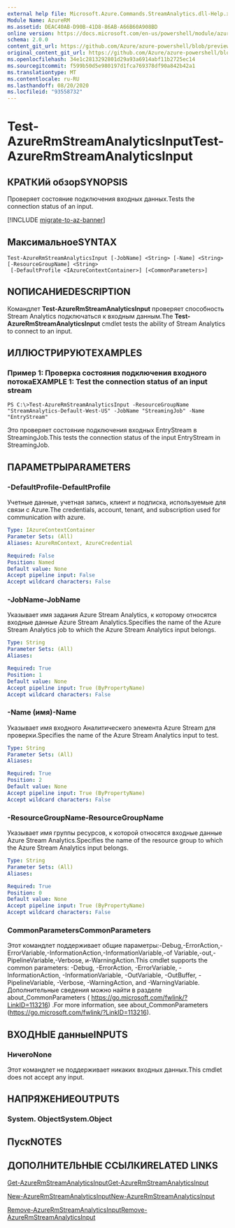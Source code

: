 ```yaml
---
external help file: Microsoft.Azure.Commands.StreamAnalytics.dll-Help.xml
Module Name: AzureRM
ms.assetid: DEAC40AB-D90B-41D8-86AB-A66B60A908BD
online version: https://docs.microsoft.com/en-us/powershell/module/azurerm.streamanalytics/test-azurermstreamanalyticsinput
schema: 2.0.0
content_git_url: https://github.com/Azure/azure-powershell/blob/preview/src/ResourceManager/StreamAnalytics/Commands.StreamAnalytics/help/Test-AzureRmStreamAnalyticsInput.md
original_content_git_url: https://github.com/Azure/azure-powershell/blob/preview/src/ResourceManager/StreamAnalytics/Commands.StreamAnalytics/help/Test-AzureRmStreamAnalyticsInput.md
ms.openlocfilehash: 34e1c2813292801d29a93a6914abf11b2725ec14
ms.sourcegitcommit: f599b50d5e980197d1fca769378df90a842b42a1
ms.translationtype: MT
ms.contentlocale: ru-RU
ms.lasthandoff: 08/20/2020
ms.locfileid: "93558732"
---
```

# <span data-ttu-id="d8596-101">Test-AzureRmStreamAnalyticsInput</span><span class="sxs-lookup"><span data-stu-id="d8596-101">Test-AzureRmStreamAnalyticsInput</span></span>

## <span data-ttu-id="d8596-102">КРАТКИй обзор</span><span class="sxs-lookup"><span data-stu-id="d8596-102">SYNOPSIS</span></span>
<span data-ttu-id="d8596-103">Проверяет состояние подключения входных данных.</span><span class="sxs-lookup"><span data-stu-id="d8596-103">Tests the connection status of an input.</span></span>

[!INCLUDE [migrate-to-az-banner](../../includes/migrate-to-az-banner.md)]

## <span data-ttu-id="d8596-104">Максимальное</span><span class="sxs-lookup"><span data-stu-id="d8596-104">SYNTAX</span></span>

```
Test-AzureRmStreamAnalyticsInput [-JobName] <String> [-Name] <String> [-ResourceGroupName] <String>
 [-DefaultProfile <IAzureContextContainer>] [<CommonParameters>]
```

## <span data-ttu-id="d8596-105">NОПИСАНИЕ</span><span class="sxs-lookup"><span data-stu-id="d8596-105">DESCRIPTION</span></span>
<span data-ttu-id="d8596-106">Командлет **Test-AzureRmStreamAnalyticsInput** проверяет способность Stream Analytics подключаться к входным данным.</span><span class="sxs-lookup"><span data-stu-id="d8596-106">The **Test-AzureRmStreamAnalyticsInput** cmdlet tests the ability of Stream Analytics to connect to an input.</span></span>

## <span data-ttu-id="d8596-107">ИЛЛЮСТРИРУЮТ</span><span class="sxs-lookup"><span data-stu-id="d8596-107">EXAMPLES</span></span>

### <span data-ttu-id="d8596-108">Пример 1: Проверка состояния подключения входного потока</span><span class="sxs-lookup"><span data-stu-id="d8596-108">EXAMPLE 1: Test the connection status of an input stream</span></span>
```
PS C:\>Test-AzureRmStreamAnalyticsInput -ResourceGroupName "StreamAnalytics-Default-West-US" -JobName "StreamingJob" -Name "EntryStream"
```

<span data-ttu-id="d8596-109">Это проверяет состояние подключения входных EntryStream в StreamingJob.</span><span class="sxs-lookup"><span data-stu-id="d8596-109">This tests the connection status of the input EntryStream in StreamingJob.</span></span>

## <span data-ttu-id="d8596-110">ПАРАМЕТРЫ</span><span class="sxs-lookup"><span data-stu-id="d8596-110">PARAMETERS</span></span>

### <span data-ttu-id="d8596-111">-DefaultProfile</span><span class="sxs-lookup"><span data-stu-id="d8596-111">-DefaultProfile</span></span>
<span data-ttu-id="d8596-112">Учетные данные, учетная запись, клиент и подписка, используемые для связи с Azure.</span><span class="sxs-lookup"><span data-stu-id="d8596-112">The credentials, account, tenant, and subscription used for communication with azure.</span></span>

```yaml
Type: IAzureContextContainer
Parameter Sets: (All)
Aliases: AzureRmContext, AzureCredential

Required: False
Position: Named
Default value: None
Accept pipeline input: False
Accept wildcard characters: False
```

### <span data-ttu-id="d8596-113">-JobName</span><span class="sxs-lookup"><span data-stu-id="d8596-113">-JobName</span></span>
<span data-ttu-id="d8596-114">Указывает имя задания Azure Stream Analytics, к которому относятся входные данные Azure Stream Analytics.</span><span class="sxs-lookup"><span data-stu-id="d8596-114">Specifies the name of the Azure Stream Analytics job to which the Azure Stream Analytics input belongs.</span></span>

```yaml
Type: String
Parameter Sets: (All)
Aliases: 

Required: True
Position: 1
Default value: None
Accept pipeline input: True (ByPropertyName)
Accept wildcard characters: False
```

### <span data-ttu-id="d8596-115">-Name (имя)</span><span class="sxs-lookup"><span data-stu-id="d8596-115">-Name</span></span>
<span data-ttu-id="d8596-116">Указывает имя входного Аналитическего элемента Azure Stream для проверки.</span><span class="sxs-lookup"><span data-stu-id="d8596-116">Specifies the name of the Azure Stream Analytics input to test.</span></span>

```yaml
Type: String
Parameter Sets: (All)
Aliases: 

Required: True
Position: 2
Default value: None
Accept pipeline input: True (ByPropertyName)
Accept wildcard characters: False
```

### <span data-ttu-id="d8596-117">-ResourceGroupName</span><span class="sxs-lookup"><span data-stu-id="d8596-117">-ResourceGroupName</span></span>
<span data-ttu-id="d8596-118">Указывает имя группы ресурсов, к которой относятся входные данные Azure Stream Analytics.</span><span class="sxs-lookup"><span data-stu-id="d8596-118">Specifies the name of the resource group to which the Azure Stream Analytics input belongs.</span></span>

```yaml
Type: String
Parameter Sets: (All)
Aliases: 

Required: True
Position: 0
Default value: None
Accept pipeline input: True (ByPropertyName)
Accept wildcard characters: False
```

### <span data-ttu-id="d8596-119">CommonParameters</span><span class="sxs-lookup"><span data-stu-id="d8596-119">CommonParameters</span></span>
<span data-ttu-id="d8596-120">Этот командлет поддерживает общие параметры:-Debug,-ErrorAction,-ErrorVariable,-InformationAction,-InformationVariable,-of Variable,-out,-PipelineVariable,-Verbose, и-WarningAction.</span><span class="sxs-lookup"><span data-stu-id="d8596-120">This cmdlet supports the common parameters: -Debug, -ErrorAction, -ErrorVariable, -InformationAction, -InformationVariable, -OutVariable, -OutBuffer, -PipelineVariable, -Verbose, -WarningAction, and -WarningVariable.</span></span> <span data-ttu-id="d8596-121">Дополнительные сведения можно найти в разделе about_CommonParameters ( https://go.microsoft.com/fwlink/?LinkID=113216) .</span><span class="sxs-lookup"><span data-stu-id="d8596-121">For more information, see about_CommonParameters (https://go.microsoft.com/fwlink/?LinkID=113216).</span></span>

## <span data-ttu-id="d8596-122">ВХОДНЫЕ данные</span><span class="sxs-lookup"><span data-stu-id="d8596-122">INPUTS</span></span>

### <span data-ttu-id="d8596-123">Ничего</span><span class="sxs-lookup"><span data-stu-id="d8596-123">None</span></span>
<span data-ttu-id="d8596-124">Этот командлет не поддерживает никаких входных данных.</span><span class="sxs-lookup"><span data-stu-id="d8596-124">This cmdlet does not accept any input.</span></span>

## <span data-ttu-id="d8596-125">НАПРЯЖЕНИЕ</span><span class="sxs-lookup"><span data-stu-id="d8596-125">OUTPUTS</span></span>

### <span data-ttu-id="d8596-126">System. Object</span><span class="sxs-lookup"><span data-stu-id="d8596-126">System.Object</span></span>

## <span data-ttu-id="d8596-127">Пуск</span><span class="sxs-lookup"><span data-stu-id="d8596-127">NOTES</span></span>

## <span data-ttu-id="d8596-128">ДОПОЛНИТЕЛЬНЫЕ ССЫЛКИ</span><span class="sxs-lookup"><span data-stu-id="d8596-128">RELATED LINKS</span></span>

[<span data-ttu-id="d8596-129">Get-AzureRmStreamAnalyticsInput</span><span class="sxs-lookup"><span data-stu-id="d8596-129">Get-AzureRmStreamAnalyticsInput</span></span>](./Get-AzureRmStreamAnalyticsInput.md)

[<span data-ttu-id="d8596-130">New-AzureRmStreamAnalyticsInput</span><span class="sxs-lookup"><span data-stu-id="d8596-130">New-AzureRmStreamAnalyticsInput</span></span>](./New-AzureRmStreamAnalyticsInput.md)

[<span data-ttu-id="d8596-131">Remove-AzureRmStreamAnalyticsInput</span><span class="sxs-lookup"><span data-stu-id="d8596-131">Remove-AzureRmStreamAnalyticsInput</span></span>](./Remove-AzureRmStreamAnalyticsInput.md)


